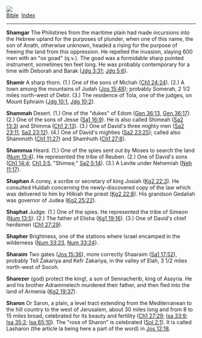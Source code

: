 [![](../../cdshop/ithlogo.png)](../../index)  
[Bible](../index)  [Index](index) 

------------------------------------------------------------------------

<span id="000">**Shamgar**</span> The Philistines from the maritime
plain had made incursions into the Hebrew upland for the purposes of
plunder, when one of this name, the son of Anath, otherwise unknown,
headed a rising for the purpose of freeing the land from this
oppression. He repelled the invasion, slaying 600 men with an "ox goad"
(q.v.). The goad was a formidable sharp pointed instrument, sometimes
ten feet long. He was probably contemporary for a time with Deborah and
Barak ([Jdg 3:31](../kjv/jdg003.htm#031); [Jdg
5:6](../kjv/jdg005.htm#006)).

<span id="001">**Shamir**</span> A sharp thorn. (1.) One of the sons of
Michah ([Ch1 24:24](../kjv/ch1024.htm#024)). (2.) A town among the
mountains of Judah ([Jos 15:48](../kjv/jos015.htm#048)); probably
Somerah, 2 1/2 miles north-west of Debir. (3.) The residence of Tola,
one of the judges, on Mount Ephraim ([Jdg 10:1](../kjv/jdg010.htm#001),
[Jdg 10:2](../kjv/jdg010.htm#002)).

<span id="002">**Shammah**</span> Desert. (1.) One of the "dukes" of
Edom ([Gen 36:13](../kjv/gen036.htm#013), [Gen
36:17](../kjv/gen036.htm#017)). (2.) One of the sons of Jesse ([Sa1
16:9](../kjv/sa1016.htm#009)). He is also called Shimeah ([Sa2
13:3](../kjv/sa2013.htm#003)) and Shimma ([Ch1
2:13](../kjv/ch1002.htm#013)). (3.) One of David's three mighty men
([Sa2 23:11](../kjv/sa2023.htm#011), [Sa2
23:12](../kjv/sa2023.htm#012)). (4.) One of David's mighties ([Sa2
23:25](../kjv/sa2023.htm#025)); called also Shammoth ([Ch1
11:27](../kjv/ch1011.htm#027)) and Shamhuth ([Ch1
27:8](../kjv/ch1027.htm#008)).

<span id="003">**Shammua**</span> Heard. (1.) One of the spies sent out
by Moses to search the land ([Num 13:4](../kjv/num013.htm#004)). He
represented the tribe of Reuben. (2.) One of David's sons ([Ch1
14:4](../kjv/ch1014.htm#004); [Ch1 3:5](../kjv/ch1003.htm#005),
"Shimea;" [Sa2 5:14](../kjv/sa2005.htm#014)). (3.) A Levite under
Nehemiah ([Neh 11:17](../kjv/neh011.htm#017)).

<span id="004">**Shaphan**</span> A coney, a scribe or secretary of king
Josiah ([Kg2 22:3](../kjv/kg2022.htm#003)). He consulted Huldah
concerning the newly-discovered copy of the law which was delivered to
him by Hilkiah the priest ([Kg2 22:8](../kjv/kg2022.htm#008)). His
grandson Gedaliah was governor of Judea ([Kg2
25:22](../kjv/kg2025.htm#022)).

<span id="005">**Shaphat**</span> Judge. (1.) One of the spies. He
represented the tribe of Simeon ([Num 13:5](../kjv/num013.htm#005)).
(2.) The father of Elisha ([Kg1 19:16](../kjv/kg1019.htm#016)). (3.) One
of David's chief herdsmen ([Ch1 27:29](../kjv/ch1027.htm#029)).

<span id="006">**Shapher**</span> Brightness, one of the stations where
Israel encamped in the wilderness ([Num 33:23](../kjv/num033.htm#023),
[Num 33:24](../kjv/num033.htm#024)).

<span id="007">**Sharaim**</span> Two gates ([Jos
15:36](../kjv/jos015.htm#036)), more correctly Shaaraim ([Sa1
17:52](../kjv/sa1017.htm#052)), probably Tell Zakariya and Kefr
Zakariya, in the valley of Elah, 3 1/2 miles north-west of Socoh.

<span id="008">**Sharezer**</span> (god) protect the king!, a son of
Sennacherib, king of Assyria. He and his brother Adrammelech murdered
their father, and then fled into the land of Armenia ([Kg2
19:37](../kjv/kg2019.htm#037)).

<span id="009">**Sharon**</span> Or Saron, a plain, a level tract
extending from the Mediterranean to the hill country to the west of
Jerusalem, about 30 miles long and from 8 to 15 miles broad, celebrated
for its beauty and fertility ([Ch1 27:29](../kjv/ch1027.htm#029); [Isa
33:9](../kjv/isa033.htm#009); [Isa 35:2](../kjv/isa035.htm#002); [Isa
65:10](../kjv/isa065.htm#010)). The "rose of Sharon" is celebrated ([Sol
2:1](../kjv/sol002.htm#001)). It is called Lasharon (the article la
being here a part of the word) in [Jos 12:18](../kjv/jos012.htm#018).
